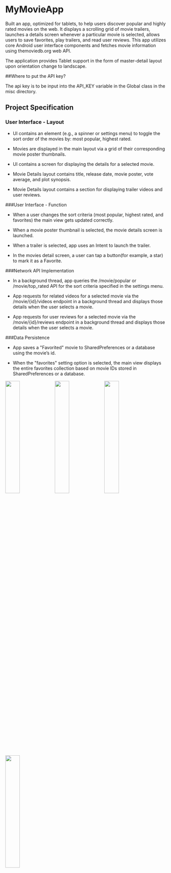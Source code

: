 # MyMovieApp

Built an app, optimized for tablets, to help users discover popular and highly rated movies on the web. It displays a scrolling grid of movie trailers, launches a details screen whenever a particular movie is selected, allows users to save favorites, play trailers, and read user reviews. This app utilizes core Android user interface components and fetches movie information using themoviedb.org web API.

The application provides Tablet support in the form of master-detail layout upon orientation change to landscape.

##Where to put the API key?

The api key is to be input into the API_KEY variable in the Global class in the misc directory.

## Project Specification

### User Interface - Layout

- UI contains an element (e.g., a spinner or settings menu) to toggle the sort order of the movies by: most popular, highest rated.

- Movies are displayed in the main layout via a grid of their corresponding movie poster thumbnails.

- UI contains a screen for displaying the details for a selected movie.

- Movie Details layout contains title, release date, movie poster, vote average, and plot synopsis.

- Movie Details layout contains a section for displaying trailer videos and user reviews.

###User Interface - Function

- When a user changes the sort criteria (most popular, highest rated, and favorites) the main view gets updated correctly.

- When a movie poster thumbnail is selected, the movie details screen is launched.

- When a trailer is selected, app uses an Intent to launch the trailer.

- In the movies detail screen, a user can tap a button(for example, a star) to mark it as a Favorite.

###Network API Implementation

- In a background thread, app queries the /movie/popular or /movie/top_rated API for the sort criteria specified in the settings menu.

- App requests for related videos for a selected movie via the /movie/{id}/videos endpoint in a background thread and displays those       details when the user selects a movie.

- App requests for user reviews for a selected movie via the /movie/{id}/reviews endpoint in a background thread and displays those       details when the user selects a movie.

###Data Persistence

- App saves a "Favorited" movie to SharedPreferences or a database using the movie’s id.

- When the "favorites" setting option is selected, the main view displays the entire favorites collection based on movie IDs stored in     SharedPreferences or a database.

<img src="https://cloud.githubusercontent.com/assets/13608668/14762906/fce7bbd4-09a3-11e6-9cf4-f8e212bdc7c5.JPG" width="30%"></img> <img src="https://cloud.githubusercontent.com/assets/13608668/14762909/2390e922-09a4-11e6-8b84-ac021e63e6d9.JPG" width="30%"></img> <img src="https://cloud.githubusercontent.com/assets/13608668/14762933/62a78af8-09a4-11e6-9126-1c4762985ddf.JPG" width="30%"></img> <img src="https://cloud.githubusercontent.com/assets/13608668/14762907/014acd4c-09a4-11e6-9159-de15d07ef573.JPG" width="30%"></img> 
